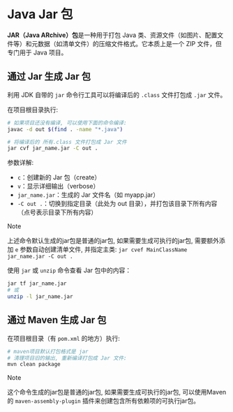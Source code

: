 # Java Jar 包

**JAR（Java ARchive）包**是一种用于打包 Java 类、资源文件（如图片、配置文件等）和元数据（如清单文件）的压缩文件格式。它本质上是一个 ZIP 文件，但专门用于 Java 项目。

## 通过 Jar 生成 Jar 包

利用 JDK 自带的 `jar` 命令行工具可以将编译后的 `.class` 文件打包成 `.jar` 文件。

在项目根目录执行:

```bash
# 如果项目还没有编译, 可以使用下面的命令编译:
javac -d out $(find . -name "*.java")

# 将编译后的 所有.class 文件打包成 Jar 文件
jar cvf jar_name.jar -C out .
```
参数详解:

- `c`：创建新的 Jar 包（create）
- `v`：显示详细输出（verbose）
- `jar_name.jar`：生成的 Jar 文件名（如 myapp.jar）
- `-C out .`：切换到指定目录（此处为 out 目录），并打包该目录下所有内容（点号表示目录下所有内容）

> [!NOTE]
> 上述命令默认生成的jar包是普通的jar包, 如果需要生成可执行的jar包, 需要额外添加 `e` 参数自动创建清单文件, 并指定主类:
> `jar cvef MainClassName jar_name.jar -C out .`

使用 `jar` 或 `unzip` 命令查看 Jar 包中的内容：

```bash
jar tf jar_name.jar
# 或
unzip -l jar_name.jar
```


## 通过 Maven 生成 Jar 包

在项目根目录（有 `pom.xml` 的地方）执行:

```bash
# maven项目默认打包格式是 jar
# 清理项目旧的输出, 重新编译打包成 Jar 文件:
mvn clean package
```
> [!NOTE]
> 这个命令生成的jar包是普通的jar包, 如果需要生成可执行的jar包, 可以使用Maven的 `maven-assembly-plugin` 插件来创建包含所有依赖项的可执行jar包。